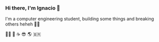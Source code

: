 ### Hi there, I'm Ignacio 👋

  I'm a computer engineering student, building some things and breaking others heheh :ok_man:

👩‍💻 :rocket: :coffee: :sunglasses: :earth_americas: :brazil:
